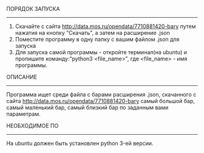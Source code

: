   ПОРЯДОК ЗАПУСКА
***
1. Скачайте с сайта http://data.mos.ru/opendata/7710881420-bary путем нажатия на кнопку "Скачать", а затем на расширение .json
2. Поместите программу в одну папку с вашим файлом .json для запуска
3. Для запуска самой программы - откройте терминал(на ubuntu) и пропишите команду:"python3 <file_name>", где <file_name> - имя программы.

  ОПИСАНИЕ
***
Программа ищет среди файла с барами расширения .json, скачанного с сайта http://data.mos.ru/opendata/7710881420-bary самый большой бар, самый маленький бар, самый близкий бар по заданным вами параметрам.

  НЕОБХОДИМОЕ ПО
***
На ubuntu должен быть установлен python 3-ей версии.
